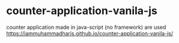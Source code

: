 # counter-application-vanila-js
counter application made in java-script (no framework) are used 
https://iammuhammadharis.github.io/counter-application-vanila-js/
